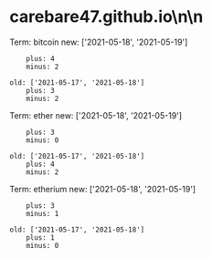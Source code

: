 # carebare47.github.io\n\n
Term: bitcoin
	new: ['2021-05-18', '2021-05-19']

		plus: 4
		minus: 2
 
	old: ['2021-05-17', '2021-05-18']
		plus: 3
		minus: 2
 
Term: ether
	new: ['2021-05-18', '2021-05-19']

		plus: 3
		minus: 0
 
	old: ['2021-05-17', '2021-05-18']
		plus: 4
		minus: 2
 
Term: etherium
	new: ['2021-05-18', '2021-05-19']

		plus: 3
		minus: 1
 
	old: ['2021-05-17', '2021-05-18']
		plus: 1
		minus: 0
 
